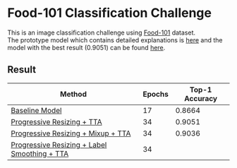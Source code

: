 # Food-101 Classification Challenge
This is an image classification challenge using [Food-101](http://data.vision.ee.ethz.ch/cvl/food-101.tar.gz) dataset.  
The prototype model which contains detailed explanations is [here](https://github.com/steph-jung/Food-101/blob/master/notebooks/SJ_Food_101_Modelling_tiny100_prototype.ipynb) and the model with the best result (0.9051) can be found [here](https://github.com/steph-jung/Food-101/blob/master/notebooks/SJ_Food_101_Modelling_Resizing.ipynb).

## Result

| Method | Epochs | Top-1  Accuracy |
|--------|--------|----------------|
| [Baseline Model](https://github.com/steph-jung/Food-101/blob/master/notebooks/SJ_Food_101_Modelling_tiny100_prototype.ipynb) | 17 | 0.8664 |
| [Progressive Resizing + TTA](https://github.com/steph-jung/Food-101/blob/master/notebooks/SJ_Food_101_Modelling_Resizing.ipynb) | 34 | 0.9051 |
| [Progressive Resizing + Mixup + TTA](https://github.com/steph-jung/Food-101/blob/master/notebooks/SJ_Food_101_Modelling_Resizing_Mixup.ipynb) | 34 | 0.9036 |
| [Progressive Resizing + Label Smoothing + TTA]() | 34 | |
